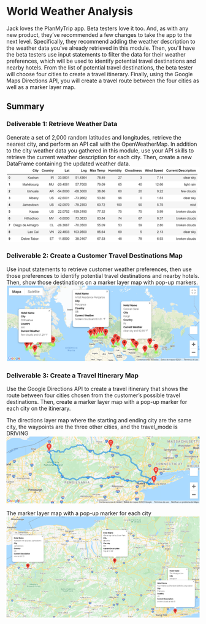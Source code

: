 # World Weather Analysis 
Jack loves the PlanMyTrip app. Beta testers love it too. And, as with any new product, they’ve recommended a few changes to take the app to the next level. Specifically, they recommend adding the weather description to the weather data you’ve already retrieved in this module. Then, you'll have the beta testers use input statements to filter the data for their weather preferences, which will be used to identify potential travel destinations and nearby hotels. From the list of potential travel destinations, the beta tester will choose four cities to create a travel itinerary. Finally, using the Google Maps Directions API, you will create a travel route between the four cities as well as a marker layer map.

## Summary

### Deliverable 1: Retrieve Weather Data

Generate a set of 2,000 random latitudes and longitudes, retrieve the nearest city, and perform an API call with the OpenWeatherMap. In addition to the city weather data you gathered in this module, use your API skills to retrieve the current weather description for each city. Then, create a new DataFrame containing the updated weather data.
![image](Weather_Database/Weather_Database.png)

### Deliverable 2: Create a Customer Travel Destinations Map
Use input statements to retrieve customer weather preferences, then use those preferences to identify potential travel destinations and nearby hotels. Then, show those destinations on a marker layer map with pop-up markers.
![image](Vacation_Search/WeatherPy_vacation_map.png)

### Deliverable 3: Create a Travel Itinerary Map

Use the Google Directions API to create a travel itinerary that shows the route between four cities chosen from the customer’s possible travel destinations. Then, create a marker layer map with a pop-up marker for each city on the itinerary.

The directions layer map where the starting and ending city are the same city, the waypoints are the three other cities, and the travel_mode is DRIVING
![image](Vacation_Itinerary/WeatherPy_travel_map.png)

The marker layer map with a pop-up marker for each city
![image](Vacation_Itinerary/WeatherPy_travel_map_markers.png)
